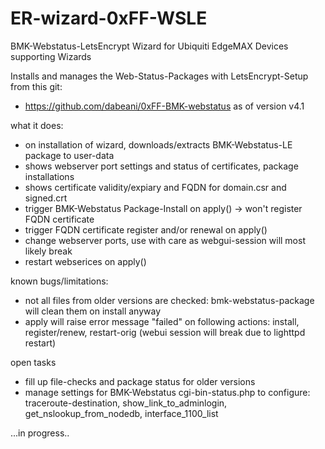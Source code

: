 # ER-wizard-0xFF-WSLE
BMK-Webstatus-LetsEncrypt Wizard for Ubiquiti EdgeMAX Devices supporting Wizards 

Installs and manages the Web-Status-Packages with LetsEncrypt-Setup from this git:
+ https://github.com/dabeani/0xFF-BMK-webstatus as of version v4.1

what it does:
- on installation of wizard, downloads/extracts BMK-Webstatus-LE package to user-data
- shows webserver port settings and status of certificates, package installations
- shows certificate validity/expiary and FQDN for domain.csr and signed.crt
- trigger BMK-Webstatus Package-Install on apply() -> won't register FQDN certificate
- trigger FQDN certificate register and/or renewal on apply()
- change webserver ports, use with care as webgui-session will most likely break
- restart webserices on apply()

known bugs/limitations:
- not all files from older versions are checked: bmk-webstatus-package will clean them on install anyway
- apply will raise error message "failed" on following actions: 
  install, register/renew, restart-orig (webui session will break due to lighttpd restart)

open tasks
- fill up file-checks and package status for older versions
- manage settings for BMK-Webstatus cgi-bin-status.php to configure:
  traceroute-destination, show_link_to_adminlogin, get_nslookup_from_nodedb, interface_1100_list

...in progress..
